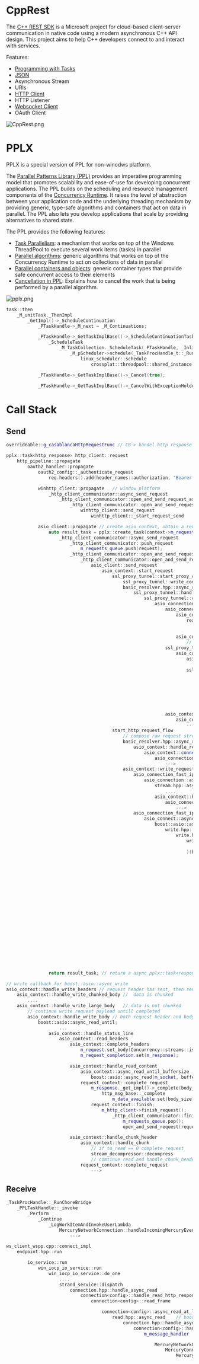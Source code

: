 # CppRest
The [C++ REST SDK](https://github.com/microsoft/cpprestsdk) is a Microsoft project for cloud-based client-server communication in native code using a modern asynchronous C++ API design. This project aims to help C++ developers connect to and interact with services.

Features:
* [Programming with Tasks](https://github.com/microsoft/cpprestsdk/wiki/Programming-with-Tasks)
* [JSON](https://github.com/microsoft/cpprestsdk/wiki/JSON)
* Asynchronous Stream
* URIs
* [HTTP Client](https://github.com/microsoft/cpprestsdk/wiki/HTTP-Client)
* HTTP Listener
* [Websocket Client](https://github.com/microsoft/cpprestsdk/wiki/Web-Socket)
* OAuth Client

![CppRest.png](../../.Image/CppRest.png)

# PPLX
PPLX is a special version of PPL for non-winodws platform.

The [Parallel Patterns Library (PPL)](https://docs.microsoft.com/en-us/cpp/parallel/concrt/parallel-patterns-library-ppl?view=msvc-160) provides an imperative programming model that promotes scalability and ease-of-use for developing concurrent applications. The PPL builds on the scheduling and resource management components of the [Concurrency Runtime](https://docs.microsoft.com/en-us/cpp/parallel/concrt/concurrency-runtime?view=msvc-160). It raises the level of abstraction between your application code and the underlying threading mechanism by providing generic, type-safe algorithms and containers that act on data in parallel. The PPL also lets you develop applications that scale by providing alternatives to shared state.

The PPL provides the following features:
* [Task Parallelism](https://docs.microsoft.com/en-us/cpp/parallel/concrt/task-parallelism-concurrency-runtime?view=msvc-160): a mechanism that works on top of the Windows ThreadPool to execute several work items (tasks) in parallel
* [Parallel algorithms](https://docs.microsoft.com/en-us/cpp/parallel/concrt/parallel-algorithms?view=msvc-160): generic algorithms that works on top of the Concurrency Runtime to act on collections of data in parallel
* [Parallel containers and objects](https://docs.microsoft.com/en-us/cpp/parallel/concrt/parallel-containers-and-objects?view=msvc-160): generic container types that provide safe concurrent access to their elements
* [Cancellation in PPL](https://docs.microsoft.com/en-us/cpp/parallel/concrt/cancellation-in-the-ppl?view=msvc-160): Explains how to cancel the work that is being performed by a parallel algorithm.

![pplx.png](../../.Image/Pplx.png)

```C++
task::then
    _M_unitTask._ThenImpl
        _GetImpl()->_ScheduleContinuation
            _PTaskHandle->_M_next = _M_Continuations;

            _PTaskHandle->_GetTaskImplBase()->_ScheduleContinuationTask(_PTaskHandle);
                _ScheduleTask
                    _M_TaskCollection._ScheduleTask(_PTaskHandle, _InliningMode);
                        _M_pScheduler->schedule(_TaskProcHandle_t::_RunChoreBridge, _PTaskHandle);
                            linux_scheduler::schedule
                                crossplat::threadpool::shared_instance().schedule(boost::bind(proc, param));

            _PTaskHandle->_GetTaskImplBase()->_Cancel(true);

            _PTaskHandle->_GetTaskImplBase()->_CancelWithExceptionHolder(_GetExceptionHolder(), true);

```

# Call Stack
## Send
```C++
overrideable::g_casablancaHttpRequestFunc // CB-> handel http response

pplx::task<http_response> http_client::request
    http_pipeline::propagate
        oauth2_handler::propagate
            oauth2_config::_authenticate_request
                req.headers().add(header_names::authorization, "Bearer " + token().access_token());

            winhttp_client::propagate   // window platform
                _http_client_communicator::async_send_request
                    _http_client_communicator::open_and_send_request_async
                        _http_client_communicator::open_and_send_request
                            winhttp_client::send_request
                                winhttp_client::_start_request_send

            asio_client::propagate // create asio_context, obtain a reused connection from pool
                auto result_task = pplx::create_task(context->m_request_completion);
                    _http_client_communicator::async_send_request
                        _http_client_communicator::push_request             // 1. gurantee order
                            m_requests_queue.push(request);
                        _http_client_communicator::open_and_send_request    // 2. don't gurantee order
                            _http_client_communicator::open_and_send_request
                                asio_client::send_request
                                    asio_context::start_request
                                        ssl_proxy_tunnel::start_proxy_connect   // if it's ssl and not connected
                                            ssl_proxy_tunnel::write_connect
                                            basic_resolver.hpp::async_resolve
                                                ssl_proxy_tunnel::handle_resolve
                                                    ssl_proxy_tunnel::connect   // handler: ssl_proxy_tunnel::handle_tcp_connect
                                                        asio_connection_fast_ipv4_fallback::connect
                                                            asio_connection_fast_ipv4_fallback::connect_unlock  // if connection is not reused
                                                                asio_connection::async_connect
                                                                    reactive_socket_service.hpp::async_connect
                                                                        reactive_socket_service_base::start_connect_op
                                                                            // ctrl socket to async, else post_immediate_completion
                                                                asio_connection_fast_ipv4_fallback::handle_tcp_connect
                                                                    // call ssl or normal socket connection handler
                                                            ssl_proxy_tunnel::handle_tcp_connect                // if connection is reused
                                                                asio_connection_fast_ipv4_fallback::async_write
                                                                    asio_connection::async_write
                                                                        --->
                                                                    ssl_proxy_tunnel::handle_write_request
                                                                        ssl_proxy_tunnel::async_read_until
                                                                            asio_connection::async_read_until
                                                                        ssl_proxy_tunnel::handle_status_line
                                                                            start_http_request_flow    // web::http::status_codes::OK
                                                                                --->
                                                                            ssl_proxy_tunnel::handle_body_read
                                                                                // check proxy auth required
                                                            asio_context::handle_connect
                                                                asio_context::write_request
                                                                    --->
                                        start_http_request_flow
                                            // compose raw request stream, start timer: ctx->m_timer.start();
                                            basic_resolver.hpp::async_resolve   // if it's not ssl and not connected
                                                asio_context::handle_resolve
                                                    asio_context::connect
                                                        asio_connection_fast_ipv4_fallback::connect
                                                            --->
                                            asio_context::write_request
                                                asio_connection_fast_ipv4_fallback::async_handshake     // if ssl and not reused
                                                    asio_connection::async_handshake
                                                        stream.hpp::async_handshake
                                                            ....
                                                        asio_context::handle_handshake
                                                            asio_connection_fast_ipv4_fallback::async_write
                                                                --->
                                                asio_connection_fast_ipv4_fallback::async_write
                                                    asio_connect::async_write                           // else
                                                        boost::asio::async_write(m_socket, buffer, writeHandler);
                                                            write.hpp::async_write(stream, buffer, completion, handler)
                                                                write.hpp::start_write_buffer_sequence_op(stream, buffer, bufferIterator, completion_condition, handler)
                                                                    write_op<AsyncWriteStream, ConstBufferSequence, ConstBufferIterator, CompletionCondition, WriteHandler>(
                                                                        stream, buffers, completion_condition, handler
                                                                    )(boost::system::error_code(), 0, 1); // (error_code, bytes_transferred, start)
                                                                        write.hpp::write_op::operator()             // while loop until write completed
                                                                            ssl::stream.hpp::async_write_some       // while loop until write completed
                                                                                ssl::io.hpp::async_io
                                                                                    ssl::io.hpp::io_op::operator()  // while loop until write completed
                                                                                        ssl::write_op.hpp::operator()
                                                                                            ssl::engine::write
                                                                                                ssl::engine::perform
                                                                                                    ssl::engin::write
                                                                                                        ::SSL_write
                                                                            basic_stream_socket::async_write_some
                                                                                reactive_socket_service_base::async_send
                                                                                    reactive_socket_service_base::start_op
                                                                                        epoll_reactor::start_op
                                                                                            epoll_reactor::post_immediate_completion
                                                                                                scheduler::post_immediate_completion
                                                                                                    op_queue_.push(op);
                                                                                                    wake_one_thread_and_unlock(lock);
                                                                                                        posix_event.hpp::maybe_unlock_and_signal_one
                                                                                                            ::pthread_cond_signal
                                                                                                        epoll_reactor::interrupt
                                                                                                            epoll_ctl(epoll_fd_, EPOLL_CTL_MOD, interrupter_.read_descriptor(), &ev);
                return result_task; // return a async pplx::task<response> object to client, client then use response.extract_string() to get the real response string

// write callback for boost::asio::async_write
asio_context::handle_write_headers // request header has sent, then send request body
    asio_context::handle_write_chunked_body //  data is chunked
        ....
    asio_context::handle_write_large_body   // data is not chunked
        // continue write request payload untill completed
        asio_context::handle_write_body // both request header and body sent, wait & handle reponse
            boost::asio::async_read_until;
                    ...
                asio_context::handle_status_line
                    asio_context::read_headers
                        asio_context::complete_headers
                            m_request.set_body(Concurrency::streams::istream());
                            m_request_completion.set(m_response);

                        asio_context::handle_read_content
                            asio_context::async_read_until_buffersize
                                boost::asio::async_read(m_socket, buffer, readCondition, readHandler);
                            request_context::complete_request
                                m_response._get_impl()->_complete(body_size);
                                    http_msg_base::_complete
                                        m_data_available.set(body_size); // notify client which is blocked at reponse.extract_string
                                request_context::finish;
                                    m_http_client->finish_request();
                                        _http_client_communicator::finish_request
                                            m_requests_queue.pop();
                                            open_and_send_request(request);

                        asio_context::handle_chunk_header
                            asio_context::handle_chunk
                                // if to_read == 0 complete_request
                                stream_decompressor::decompress
                                // comtinue read and handle_chunk_header
                            request_context::complete_request
                                --->
```

## Receive
```C++
_TaskProcHandle::_RunChoreBridge
    _PPLTaskHandle::_invoke
        _Perform
            _Continue
                _LogWorkItemAndInvokeUserLambda
                    MercuryNetworkConnection::handleIncomingMercuryEvent
                        --->

ws_client_wspp.cpp::connect_impl
    endpoint.hpp::run

        io_service::run
            win_iocp_io_service::run
                win_iocp_io_service::do_one
                    ....
                    strand_service::dispatch
                        connection.hpp::handle_async_read
                            connection<config>::handle_read_http_response
                                connection<config>::read_frame

                                    connection<config>::async_read_at_least | connection<config>::handle_async_read
                                        read.hpp::async_read    // boost
                                            connection.hpp::handle_async_read
                                                connection<config>::handle_read_frame   // invoke by connection::m_handle_read_frame
                                                    m_message_handler   // set by ws_client_wspp.cpp::connect_impl set_message_handler

                                                        MercuryNetworkConnection::handleIncomingMercuryEvent    // set at MercuryNetworkConnection::connectToMercury set_message_handler
                                                            MercuryConnectionManager::onMercuryEventArrived
                                                                MercuryConnectionManager::fireMercuryEventArrived
```